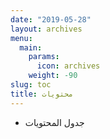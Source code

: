 ```yaml
---
date: "2019-05-28"
layout: archives
menu:
  main:
    params:
      icon: archives
    weight: -90
slug: toc
title: محتويات
---
```


- جدول المحتويات
